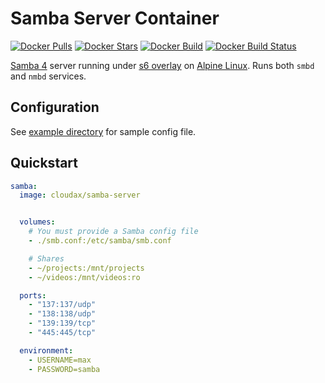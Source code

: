 # Samba Server Container

[![Docker Pulls](https://img.shields.io/docker/pulls/cloudax/samba-server.svg)](https://hub.docker.com/r/cloudax/samba-server/)
[![Docker Stars](https://img.shields.io/docker/stars/cloudax/samba-server.svg)](https://hub.docker.com/r/cloudax/samba-server/)
[![Docker Build](https://img.shields.io/docker/automated/cloudax/samba-server.svg)](https://hub.docker.com/r/cloudax/samba-server/)
[![Docker Build Status](https://img.shields.io/docker/build/cloudax/samba-server.svg)](https://hub.docker.com/r/cloudax/samba-server/)

[Samba 4](https://www.samba.org/) server running under [s6 overlay](https://github.com/just-containers/s6-overlay) on [Alpine Linux](https://hub.docker.com/_/alpine/). Runs both `smbd` and `nmbd` services.

## Configuration

See [example directory](https://github.com/jcbiellikltd/docker-samba-server/tree/master/example) for sample config file.

## Quickstart

```yml
samba:
  image: cloudax/samba-server


  volumes:
    # You must provide a Samba config file
    - ./smb.conf:/etc/samba/smb.conf

    # Shares
    - ~/projects:/mnt/projects
    - ~/videos:/mnt/videos:ro

  ports:
    - "137:137/udp"
    - "138:138/udp"
    - "139:139/tcp"
    - "445:445/tcp"

  environment:
    - USERNAME=max
    - PASSWORD=samba
```
